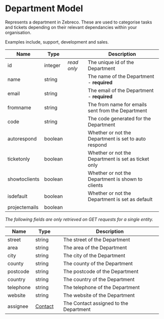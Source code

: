 # Department Model

Represents a department in Zebreco. These are used to categorise tasks and tickets depending on their relevant dependancies within your organisation.

Examples include, support, development and sales.


| Name          | Type      |               | Description                                           |
|---------------|-----------|---------------|-------------------------------------------------------|
| id            | integer   | _read only_   | The unique id of the Department                       |
| name          | string    |               | The name of the Department - **required**             |
| email         | string    |               | The email of the Department - **required**            |
| fromname      | string    |               | The from name for emails sent from the Department     |
| code          | string    |               | The code generated for the Department                 |
| autorespond   | boolean   |               | Whether or not the Department is set to auto respond  |
| ticketonly    | boolean   |               | Whether or not the Department is set as ticket only   |
| showtoclients | boolean   |               | Whether or not the Department is shown to clients     |
| isdefault     | boolean   |               | Whether or not the Department is set as default       |
| projectemails | boolean   |               |                                                       |



*The following fields are only retrieved on GET requests for a single entity.*

| Name      | Type                      |               | Description                           | 
|-----------|---------------------------|---------------|---------------------------------------|
| street    | string                    |               | The street of the Department          |
| area      | string                    |               | The area of the Department            |
| city      | string                    |               | The city of the Department            |
| county    | string                    |               | The county of the Department          |
| postcode  | string                    |               | The postcode of the Department        |
| country   | string                    |               | The country of the Department         |
| telephone | string                    |               | The telephone of the Department       |
| website   | string                    |               | The website of the Department         |
| assignee  | [Contact](api-contact.md) |               | The Contact assigned to the Department|